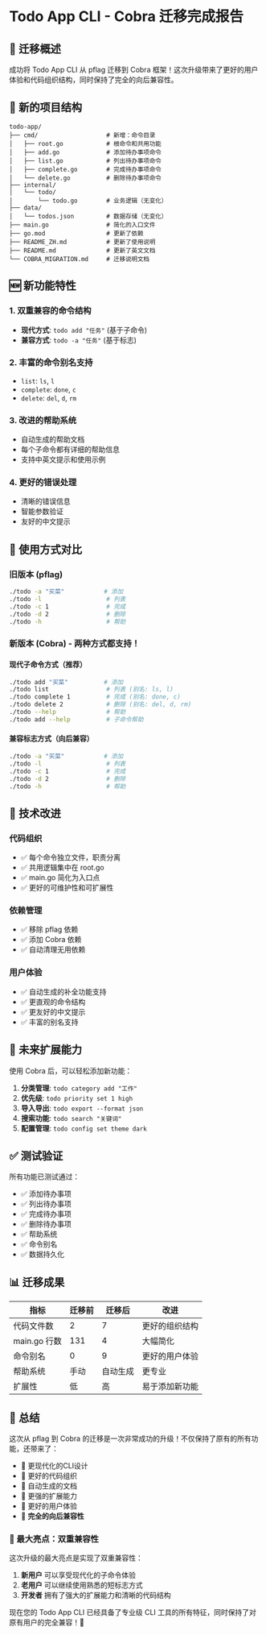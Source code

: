 # Todo App CLI - Cobra 迁移完成报告

## 🎉 迁移概述

成功将 Todo App CLI 从 pflag 迁移到 Cobra 框架！这次升级带来了更好的用户体验和代码组织结构，同时保持了完全的向后兼容性。

## 📁 新的项目结构

```
todo-app/
├── cmd/                   # 新增：命令目录
│   ├── root.go            # 根命令和共用功能
│   ├── add.go             # 添加待办事项命令
│   ├── list.go            # 列出待办事项命令
│   ├── complete.go        # 完成待办事项命令
│   └── delete.go          # 删除待办事项命令
├── internal/
│   └── todo/
│       └── todo.go        # 业务逻辑（无变化）
├── data/
│   └── todos.json         # 数据存储（无变化）
├── main.go                # 简化的入口文件
├── go.mod                 # 更新了依赖
├── README_ZH.md           # 更新了使用说明
├── README.md              # 更新了英文文档
└── COBRA_MIGRATION.md     # 迁移说明文档
```

## 🆕 新功能特性

### 1. 双重兼容的命令结构
- **现代方式**: `todo add "任务"` (基于子命令)
- **兼容方式**: `todo -a "任务"` (基于标志)

### 2. 丰富的命令别名支持
- `list`: `ls`, `l`
- `complete`: `done`, `c`  
- `delete`: `del`, `d`, `rm`

### 3. 改进的帮助系统
- 自动生成的帮助文档
- 每个子命令都有详细的帮助信息
- 支持中英文提示和使用示例

### 4. 更好的错误处理
- 清晰的错误信息
- 智能参数验证
- 友好的中文提示

## 📝 使用方式对比

### 旧版本 (pflag)
```bash
./todo -a "买菜"           # 添加
./todo -l                  # 列表
./todo -c 1                # 完成
./todo -d 2                # 删除
./todo -h                  # 帮助
```

### 新版本 (Cobra) - 两种方式都支持！

#### 现代子命令方式（推荐）
```bash
./todo add "买菜"          # 添加
./todo list                # 列表 (别名: ls, l)
./todo complete 1          # 完成 (别名: done, c)
./todo delete 2            # 删除 (别名: del, d, rm)
./todo --help              # 帮助
./todo add --help          # 子命令帮助
```

#### 兼容标志方式（向后兼容）
```bash
./todo -a "买菜"           # 添加
./todo -l                  # 列表
./todo -c 1                # 完成
./todo -d 2                # 删除
./todo -h                  # 帮助
```

## 🔧 技术改进

### 代码组织
- ✅ 每个命令独立文件，职责分离
- ✅ 共用逻辑集中在 root.go
- ✅ main.go 简化为入口点
- ✅ 更好的可维护性和可扩展性

### 依赖管理
- ✅ 移除 pflag 依赖
- ✅ 添加 Cobra 依赖
- ✅ 自动清理无用依赖

### 用户体验
- ✅ 自动生成的补全功能支持
- ✅ 更直观的命令结构
- ✅ 更友好的中文提示
- ✅ 丰富的别名支持

## 🚀 未来扩展能力

使用 Cobra 后，可以轻松添加新功能：

1. **分类管理**: `todo category add "工作"`
2. **优先级**: `todo priority set 1 high`
3. **导入导出**: `todo export --format json`
4. **搜索功能**: `todo search "关键词"`
5. **配置管理**: `todo config set theme dark`

## ✅ 测试验证

所有功能已测试通过：
- ✅ 添加待办事项
- ✅ 列出待办事项  
- ✅ 完成待办事项
- ✅ 删除待办事项
- ✅ 帮助系统
- ✅ 命令别名
- ✅ 数据持久化

## 📊 迁移成果

| 指标 | 迁移前 | 迁移后 | 改进 |
|------|--------|--------|------|
| 代码文件数 | 2 | 7 | 更好的组织结构 |
| main.go 行数 | 131 | 4 | 大幅简化 |
| 命令别名 | 0 | 9 | 更好的用户体验 |
| 帮助系统 | 手动 | 自动生成 | 更专业 |
| 扩展性 | 低 | 高 | 易于添加新功能 |

## 🎯 总结

这次从 pflag 到 Cobra 的迁移是一次非常成功的升级！不仅保持了原有的所有功能，还带来了：

- 🎨 更现代化的CLI设计
- 🔧 更好的代码组织
- 📖 自动生成的文档
- 🚀 更强的扩展能力
- 👥 更好的用户体验
- 🔄 **完全的向后兼容性**

### 🌟 最大亮点：双重兼容性

这次升级的最大亮点是实现了双重兼容性：

1. **新用户** 可以享受现代化的子命令体验
2. **老用户** 可以继续使用熟悉的短标志方式
3. **开发者** 拥有了强大的扩展能力和清晰的代码结构

现在您的 Todo App CLI 已经具备了专业级 CLI 工具的所有特征，同时保持了对原有用户的完全兼容！🎉
